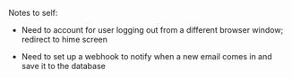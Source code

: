 Notes to self:

- Need to account for user logging out from a different browser window; redirect to hime screen

- Need to set up a webhook to notify when a new email comes in and save it to the database